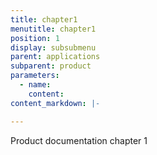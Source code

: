 ```yaml
---
title: chapter1
menutitle: chapter1
position: 1
display: subsubmenu
parent: applications
subparent: product
parameters:
  - name:
    content:
content_markdown: |-

---
```


 Product documentation chapter 1